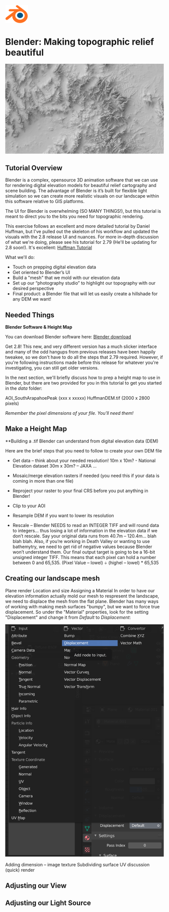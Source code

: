 ![Blender logo](images/1_Blender_logo_no_text.png)
# Blender: Making topographic relief beautiful

![Blender hillshade example](images/1_BlenderHSBanner.png)

## Tutorial Overview
Blender is a complex, opensource 3D animation software that we can use for rendering digital elevation models for beautiful relief cartography and scene building. The advantage of Blender is it’s built for flexible light simulation so we can create more realistic visuals on our landscape within this software relative to GIS platforms.

The UI for Blender is overwhelming (SO MANY THINGS!), but this tutorial is meant to direct you to the bits you need for topographic rendering.

This exercise follows an excellent and more detailed tutorial by Daniel Huffman, but I've pulled out the skeleton of his workflow and updated the visuals with the 2.8 release UI and nuances. For more in-depth discussion of what we're doing, please see his tutorial for 2.79 (He'll be updating for 2.8 soon!). It's excellent: [Huffman Tutorial](https://somethingaboutmaps.wordpress.com/2017/11/16/creating-shaded-relief-in-blender/)

What we'll do:

- Touch on prepping digital elevation data
- Get oriented to Blender’s UI
- Build a "mesh" that we mold with our elevation data
- Set up our “photography studio” to highlight our topography with our desired perspective
- Final product: a Blender file that will let us easily create a hillshade for any DEM we want!

## Needed Things

**Blender Software & Height Map**

You can download Blender software here: [Blender download](https://www.blender.org/)

Get 2.8! This new, and very different version has a much slicker interface and many of the odd hangups from previous releases have been happily tweakee, so we don't have to do all the steps that 2.79 required. However, if you're following instructions made before this release for whatever you're investigating, you can still get older versions.

In the next section, we'll briefly discuss how to prep a height map to use in Blender, but there are two provided for you in this tutorial to get you started in the *data* folder:

AOI_SouthArapahoePeak	(xxx x xxxxx)
HuffmanDEM.tif		(2000 x 2800 pixels)

*Remember the pixel dimensions of your file. You'll need them!*


## Make a Height Map

**Building a .tif Blender can understand from digital elevation data (DEM)

Here are the brief steps that you need to follow to create your own DEM file

- Get data – think about your needed resolution!
	10m x 10m?  - National Elevation dataset
	30m x 30m? – JAXA …

- Mosaic/merge elevation rasters if needed (you need this if your data is coming in more than one file)

- Reproject your raster to your final CRS before you put anything in Blender!

- Clip to your AOI

- Resample DEM if you want to lower its resolution

- Rescale – Blender NEEDS to read an INTEGER TIFF and will round data to integers…
	thus losing a lot of information in the elevation data if we don’t rescale. Say your original data runs from 40.7m – 120.4m… blah blah blah. Also, if you’re working in Death Valley or wanting to use bathemytry, we need to get rid of negative values because Blender won’t understand them. Our final output target is going to be a 16-bit unsigned integer TIFF. This means that each pixel can hold a number between 0 and 65,535.
 (Pixel Value – lowel) ÷ (highel – lowel) * 65,535


## Creating our landscape mesh
Plane
		render
	Location and size
	Assigning a Material
  In order to have our elevation information actually mold our mesh to respresent the landscape, we need to displace the mesh from the flat plane. Blender has many ways of working with making mesh surfaces "bumpy", but we want to force true displacement. So under the "Material" properties, look for the setting "Displacement" and change it from *Default* to *Displacement*:
  
![Changing displacement default](images/29_DisplacementOffDefault.png)  
  
Adding dimension – image texture
	Subdividing surface
	UV discussion (quick)
		render
	
## Adjusting our View

## Adjusting our Light Source


